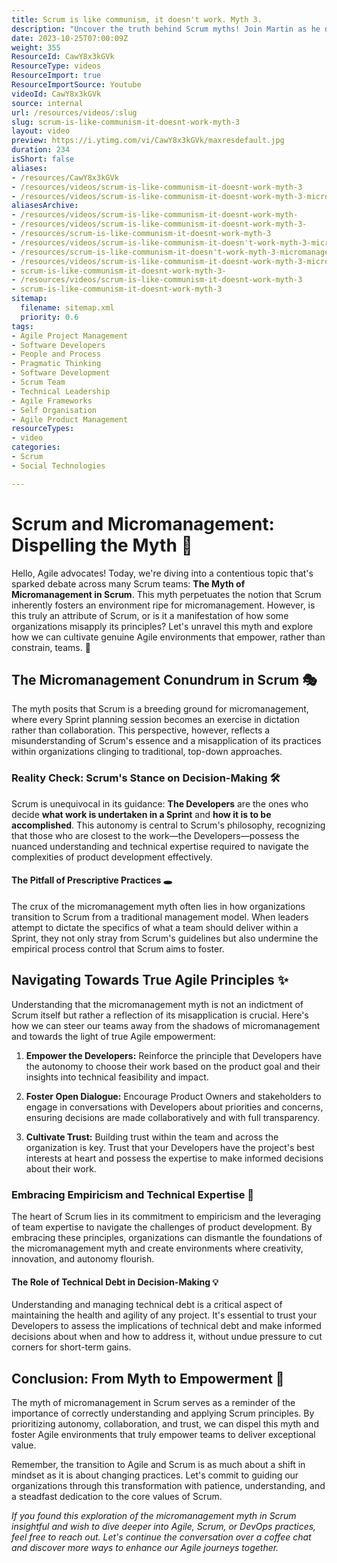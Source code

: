 ```yaml
---
title: Scrum is like communism, it doesn't work. Myth 3.
description: "Uncover the truth behind Scrum myths! Join Martin as he debunks misconceptions about micromanagement and developer autonomy. \U0001F4A1\U0001F3C3 #Scrum #Agile"
date: 2023-10-25T07:00:09Z
weight: 355
ResourceId: CawY8x3kGVk
ResourceType: videos
ResourceImport: true
ResourceImportSource: Youtube
videoId: CawY8x3kGVk
source: internal
url: /resources/videos/:slug
slug: scrum-is-like-communism-it-doesnt-work-myth-3
layout: video
preview: https://i.ytimg.com/vi/CawY8x3kGVk/maxresdefault.jpg
duration: 234
isShort: false
aliases:
- /resources/CawY8x3kGVk
- /resources/videos/scrum-is-like-communism-it-doesnt-work-myth-3
- /resources/videos/scrum-is-like-communism-it-doesnt-work-myth-3-micromanagement-developer-autonomy-and-more
aliasesArchive:
- /resources/videos/scrum-is-like-communism-it-doesnt-work-myth-
- /resources/videos/scrum-is-like-communism-it-doesnt-work-myth-3-
- /resources/scrum-is-like-communism-it-doesnt-work-myth-3
- /resources/videos/scrum-is-like-communism-it-doesn't-work-myth-3-micromanagement,-developer-autonomy,-and-more!
- /resources/scrum-is-like-communism-it-doesn't-work-myth-3-micromanagement,-developer-autonomy,-and-more!
- /resources/videos/scrum-is-like-communism-it-doesnt-work-myth-3-micromanagement-developer-autonomy-and-more
- scrum-is-like-communism-it-doesnt-work-myth-3-
- /resources/videos/scrum-is-like-communism-it-doesnt-work-myth-3
- scrum-is-like-communism-it-doesnt-work-myth-3
sitemap:
  filename: sitemap.xml
  priority: 0.6
tags:
- Agile Project Management
- Software Developers
- People and Process
- Pragmatic Thinking
- Software Development
- Scrum Team
- Technical Leadership
- Agile Frameworks
- Self Organisation
- Agile Product Management
resourceTypes:
- video
categories:
- Scrum
- Social Technologies

---
```

# Scrum and Micromanagement: Dispelling the Myth 🚀

Hello, Agile advocates! Today, we're diving into a contentious topic that's sparked debate across many Scrum teams: **The Myth of Micromanagement in Scrum**. This myth perpetuates the notion that Scrum inherently fosters an environment ripe for micromanagement. However, is this truly an attribute of Scrum, or is it a manifestation of how some organizations misapply its principles? Let's unravel this myth and explore how we can cultivate genuine Agile environments that empower, rather than constrain, teams. 🌟

## The Micromanagement Conundrum in Scrum 🎭

The myth posits that Scrum is a breeding ground for micromanagement, where every Sprint planning session becomes an exercise in dictation rather than collaboration. This perspective, however, reflects a misunderstanding of Scrum's essence and a misapplication of its practices within organizations clinging to traditional, top-down approaches.

### Reality Check: Scrum's Stance on Decision-Making 🛠️

Scrum is unequivocal in its guidance: **The Developers** are the ones who decide **what work is undertaken in a Sprint** and **how it is to be accomplished**. This autonomy is central to Scrum's philosophy, recognizing that those who are closest to the work—the Developers—possess the nuanced understanding and technical expertise required to navigate the complexities of product development effectively.

#### The Pitfall of Prescriptive Practices 🕳️

The crux of the micromanagement myth often lies in how organizations transition to Scrum from a traditional management model. When leaders attempt to dictate the specifics of what a team should deliver within a Sprint, they not only stray from Scrum's guidelines but also undermine the empirical process control that Scrum aims to foster.

## Navigating Towards True Agile Principles ✨

Understanding that the micromanagement myth is not an indictment of Scrum itself but rather a reflection of its misapplication is crucial. Here's how we can steer our teams away from the shadows of micromanagement and towards the light of true Agile empowerment:

1. **Empower the Developers:** Reinforce the principle that Developers have the autonomy to choose their work based on the product goal and their insights into technical feasibility and impact.

3. **Foster Open Dialogue:** Encourage Product Owners and stakeholders to engage in conversations with Developers about priorities and concerns, ensuring decisions are made collaboratively and with full transparency.

5. **Cultivate Trust:** Building trust within the team and across the organization is key. Trust that your Developers have the project's best interests at heart and possess the expertise to make informed decisions about their work.

### Embracing Empiricism and Technical Expertise 🚀

The heart of Scrum lies in its commitment to empiricism and the leveraging of team expertise to navigate the challenges of product development. By embracing these principles, organizations can dismantle the foundations of the micromanagement myth and create environments where creativity, innovation, and autonomy flourish.

#### The Role of Technical Debt in Decision-Making 💡

Understanding and managing technical debt is a critical aspect of maintaining the health and agility of any project. It's essential to trust your Developers to assess the implications of technical debt and make informed decisions about when and how to address it, without undue pressure to cut corners for short-term gains.

## Conclusion: From Myth to Empowerment 🌈

The myth of micromanagement in Scrum serves as a reminder of the importance of correctly understanding and applying Scrum principles. By prioritizing autonomy, collaboration, and trust, we can dispel this myth and foster Agile environments that truly empower teams to deliver exceptional value.

Remember, the transition to Agile and Scrum is as much about a shift in mindset as it is about changing practices. Let's commit to guiding our organizations through this transformation with patience, understanding, and a steadfast dedication to the core values of Scrum.

_If you found this exploration of the micromanagement myth in Scrum insightful and wish to dive deeper into Agile, Scrum, or DevOps practices, feel free to reach out. Let's continue the conversation over a coffee chat and discover more ways to enhance our Agile journeys together._

